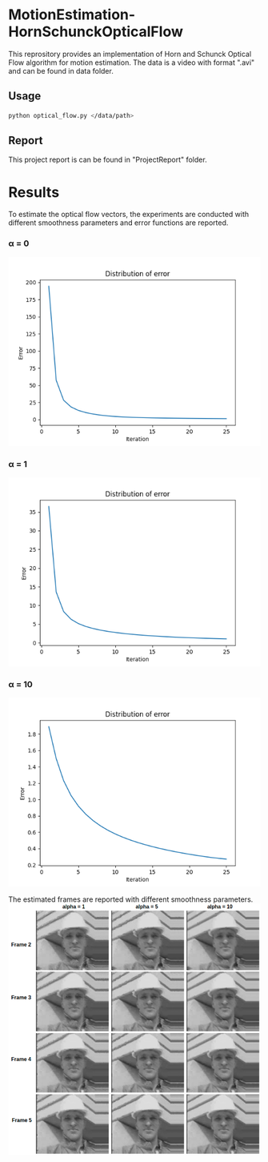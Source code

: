 # MotionEstimation-HornSchunckOpticalFlow

This reprository provides an implementation of Horn and Schunck Optical Flow algorithm for motion estimation. The data is a video with format ".avi" and can be found in data folder. 
## **Usage**
```sh
python optical_flow.py </data/path>
```
## **Report**
This project report is can be found in "ProjectReport" folder.
# **Results** 
To estimate the optical flow vectors, the experiments are conducted with different smoothness parameters and error functions are reported. 
### **α** = 0
![](erros_alpha_0.png)
### **α** = 1
![](erros_alpha_1.png)
### **α** = 10
![](erros_alpha_10.png)


The estimated frames are reported with different smoothness parameters. 
![](estimations_w_different_alphas.png)
